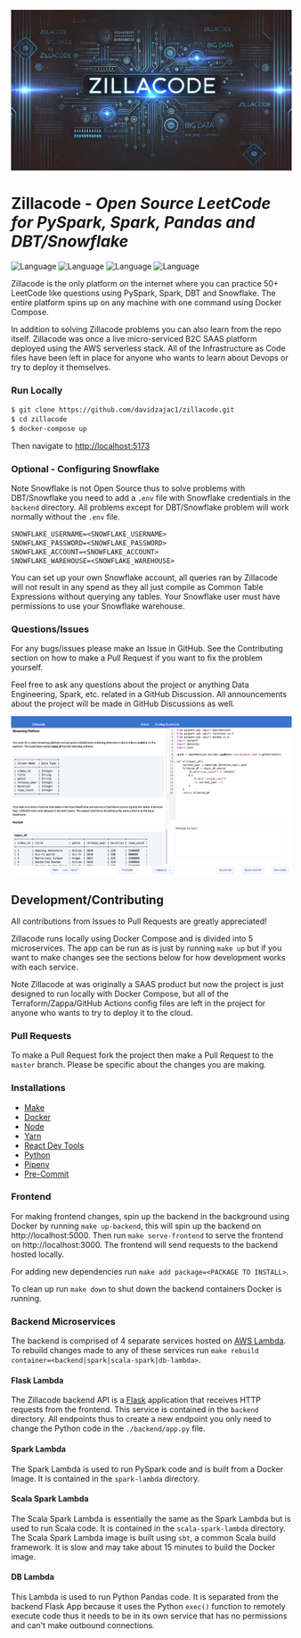 <p align="center">
  <img width="auto" src="frontend/public/img/github_header.jpg" alt="Header">
</p>

# Zillacode - _Open Source LeetCode for PySpark, Spark, Pandas and DBT/Snowflake_

![Language](https://img.shields.io/badge/Language-PySpark-informational?style=flat)
![Language](https://img.shields.io/badge/Language-Spark-informational?style=flat)
![Language](https://img.shields.io/badge/Language-DBT-informational?style=flat)
![Language](https://img.shields.io/badge/Language-SnowSQL-informational?style=flat)

Zillacode is the only platform on the internet where you can practice 50+ LeetCode like questions using PySpark, Spark, DBT and Snowflake. The entire platform spins up on any machine with one command using Docker Compose.

In addition to solving Zillacode problems you can also learn from the repo itself. Zillacode was once a live micro-serviced B2C SAAS platform deployed using the AWS serverless stack. All of the Infrastructure as Code files have been left in place for anyone who wants to learn about Devops or try to deploy it themselves.

### Run Locally

```bash
$ git clone https://github.com/davidzajac1/zillacode.git
$ cd zillacode
$ docker-compose up
```

Then navigate to [http://localhost:5173](http://localhost:5173)

### Optional - Configuring Snowflake

Note Snowflake is not Open Source thus to solve problems with DBT/Snowflake you need to add a `.env` file with Snowflake credentials in the `backend` directory. All problems except for DBT/Snowflake problem will work normally without the `.env` file.

```
SNOWFLAKE_USERNAME=<SNOWFLAKE_USERNAME>
SNOWFLAKE_PASSWORD=<SNOWFLAKE_PASSWORD>
SNOWFLAKE_ACCOUNT=<SNOWFLAKE_ACCOUNT>
SNOWFLAKE_WAREHOUSE=<SNOWFLAKE_WAREHOUSE>
```

You can set up your own Snowflake account, all queries ran by Zillacode will not result in any spend as they all just compile as Common Table Expressions without querying any tables. Your Snowflake user must have permissions to use your Snowflake warehouse.

### Questions/Issues

For any bugs/issues please make an Issue in GitHub. See the Contributing section on how to make a Pull Request if you want to fix the problem yourself.

Feel free to ask any questions about the project or anything Data Engineering, Spark, etc. related in a GitHub Discussion. All announcements about the project will be made in GitHub Discussions as well.

<p align="center">
  <img width="auto" src="frontend/public/img/ide.jpg" alt="Header">
</p>

## Development/Contributing

All contributions from Issues to Pull Requests are greatly appreciated!

Zillacode runs locally using Docker Compose and is divided into 5 microservices. The app can be run as is just by running `make up` but if you want to make changes see the sections below for how development works with each service.

Note Zillacode at was originally a SAAS product but now the project is just designed to run locally with Docker Compose, but all of the Terraform/Zappa/GitHub Actions config files are left in the project for anyone who wants to try to deploy it to the cloud.

### Pull Requests

To make a Pull Request fork the project then make a Pull Request to the `master` branch. Please be specific about the changes you are making.

### Installations

- [Make](https://gnuwin32.sourceforge.net/packages/make.htm)
- [Docker](https://docs.docker.com/get-docker/)
- [Node](https://nodejs.org/en/download/)
- [Yarn](https://classic.yarnpkg.com/lang/en/docs/install/#windows-stable)
- [React Dev Tools](https://reactjs.org/blog/2015/09/02/new-react-developer-tools.html#installation)
- [Python](https://www.python.org/downloads/)
- [Pipenv](https://github.com/pypa/pipenv)
- [Pre-Commit](https://pre-commit.com/#installation)

### Frontend

For making frontend changes, spin up the backend in the background using Docker by running `make up-backend`, this will spin up the backend on http://localhost:5000. Then run `make serve-frontend` to serve the frontend on http://localhost:3000. The frontend will send requests to the backend hosted locally.

For adding new dependencies run `make add package=<PACKAGE TO INSTALL>`.

To clean up run `make down` to shut down the backend containers Docker is running.

### Backend Microservices

The backend is comprised of 4 separate services hosted on [AWS Lambda](https://aws.amazon.com/lambda/). To rebuild changes made to any of these services run `make rebuild container=<backend|spark|scala-spark|db-lambda>`.

#### Flask Lambda

The Zillacode backend API is a [Flask](https://flask.palletsprojects.com/) application that receives HTTP requests from the frontend. This service is contained in the `backend` directory. All endpoints thus to create a new endpoint you only need to change the Python code in the `./backend/app.py` file.

#### Spark Lambda

The Spark Lambda is used to run PySpark code and is built from a Docker Image. It is contained in the `spark-lambda` directory.

#### Scala Spark Lambda

The Scala Spark Lambda is essentially the same as the Spark Lambda but is used to run Scala code. It is contained in the `scala-spark-lambda` directory. The Scala Spark Lambda image is built using `sbt`, a common Scala build framework. It is slow and may take about 15 minutes to build the Docker image.

#### DB Lambda

This Lambda is used to run Python Pandas code. It is separated from the backend Flask App because it uses the Python `exec()` function to remotely execute code thus it needs to be in its own service that has no permissions and can't make outbound connections.
